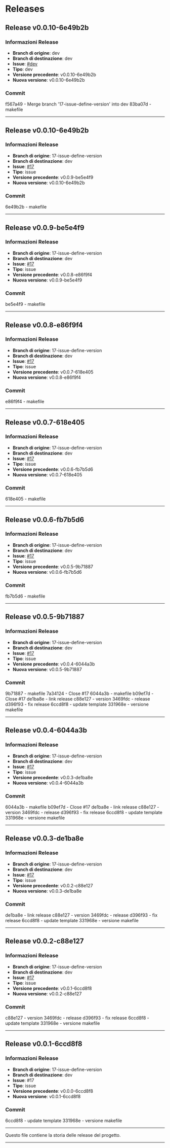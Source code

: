 # Releases

## Release v0.0.10-6e49b2b

### Informazioni Release
- **Branch di origine**: dev
- **Branch di destinazione**: dev
- **Issue**: [#dev](https://github.com/davidebizzocchi/DjangoCat/issues/dev)
- **Tipo**: dev
- **Versione precedente**: v0.0.10-6e49b2b
- **Nuova versione**: v0.0.10-6e49b2b

### Commit
f567a49 - Merge branch '17-issue-define-version' into dev
83ba07d - makefile

---
## Release v0.0.10-6e49b2b

### Informazioni Release
- **Branch di origine**: 17-issue-define-version
- **Branch di destinazione**: dev
- **Issue**: [#17](https://github.com/davidebizzocchi/DjangoCat/issues/17)
- **Tipo**: issue
- **Versione precedente**: v0.0.9-be5e4f9
- **Nuova versione**: v0.0.10-6e49b2b

### Commit
6e49b2b - makefile

---
## Release v0.0.9-be5e4f9

### Informazioni Release
- **Branch di origine**: 17-issue-define-version
- **Branch di destinazione**: dev
- **Issue**: [#17](https://github.com/davidebizzocchi/DjangoCat/issues/17)
- **Tipo**: issue
- **Versione precedente**: v0.0.8-e86f9f4
- **Nuova versione**: v0.0.9-be5e4f9

### Commit
be5e4f9 - makefile

---
## Release v0.0.8-e86f9f4

### Informazioni Release
- **Branch di origine**: 17-issue-define-version
- **Branch di destinazione**: dev
- **Issue**: [#17](https://github.com/davidebizzocchi/DjangoCat/issues/17)
- **Tipo**: issue
- **Versione precedente**: v0.0.7-618e405
- **Nuova versione**: v0.0.8-e86f9f4

### Commit
e86f9f4 - makefile

---
## Release v0.0.7-618e405

### Informazioni Release
- **Branch di origine**: 17-issue-define-version
- **Branch di destinazione**: dev
- **Issue**: [#17](https://github.com/davidebizzocchi/DjangoCat/issues/17)
- **Tipo**: issue
- **Versione precedente**: v0.0.6-fb7b5d6
- **Nuova versione**: v0.0.7-618e405

### Commit
618e405 - makefile

---
## Release v0.0.6-fb7b5d6

### Informazioni Release
- **Branch di origine**: 17-issue-define-version
- **Branch di destinazione**: dev
- **Issue**: [#17](https://github.com/davidebizzocchi/DjangoCat/issues/17)
- **Tipo**: issue
- **Versione precedente**: v0.0.5-9b71887
- **Nuova versione**: v0.0.6-fb7b5d6

### Commit
fb7b5d6 - makefile

---
## Release v0.0.5-9b71887

### Informazioni Release
- **Branch di origine**: 17-issue-define-version
- **Branch di destinazione**: dev
- **Issue**: [#17](https://github.com/davidebizzocchi/DjangoCat/issues/17)
- **Tipo**: issue
- **Versione precedente**: v0.0.4-6044a3b
- **Nuova versione**: v0.0.5-9b71887

### Commit
9b71887 - makefile
7a34124 - Close #17
6044a3b - makefile
b09ef7d - Close #17
de1ba8e - link release
c88e127 - version
3469fdc - release
d396f93 - fix release
6ccd8f8 - update template
331968e - versione makefile

---
## Release v0.0.4-6044a3b

### Informazioni Release
- **Branch di origine**: 17-issue-define-version
- **Branch di destinazione**: dev
- **Issue**: [#17](https://github.com/davidebizzocchi/DjangoCat/issues/17)
- **Tipo**: issue
- **Versione precedente**: v0.0.3-de1ba8e
- **Nuova versione**: v0.0.4-6044a3b

### Commit
6044a3b - makefile
b09ef7d - Close #17
de1ba8e - link release
c88e127 - version
3469fdc - release
d396f93 - fix release
6ccd8f8 - update template
331968e - versione makefile

---
## Release v0.0.3-de1ba8e

### Informazioni Release
- **Branch di origine**: 17-issue-define-version
- **Branch di destinazione**: dev
- **Issue**: [#17](https://github.com/davidebizzocchi/DjangoCat/issues/17)
- **Tipo**: issue
- **Versione precedente**: v0.0.2-c88e127
- **Nuova versione**: v0.0.3-de1ba8e

### Commit
de1ba8e - link release
c88e127 - version
3469fdc - release
d396f93 - fix release
6ccd8f8 - update template
331968e - versione makefile

---
## Release v0.0.2-c88e127

### Informazioni Release
- **Branch di origine**: 17-issue-define-version
- **Branch di destinazione**: dev
- **Issue**: [#17](https://github.com/davidebizzocchi/DjangoCat/issues/17)
- **Tipo**: issue
- **Versione precedente**: v0.0.1-6ccd8f8
- **Nuova versione**: v0.0.2-c88e127

### Commit
c88e127 - version
3469fdc - release
d396f93 - fix release
6ccd8f8 - update template
331968e - versione makefile

---
## Release v0.0.1-6ccd8f8

### Informazioni Release
- **Branch di origine**: 17-issue-define-version
- **Branch di destinazione**: dev
- **Issue**: #17
- **Tipo**: issue
- **Versione precedente**: v0.0.0-6ccd8f8
- **Nuova versione**: v0.0.1-6ccd8f8

### Commit
6ccd8f8 - update template
331968e - versione makefile

---
Questo file contiene la storia delle release del progetto.

---

